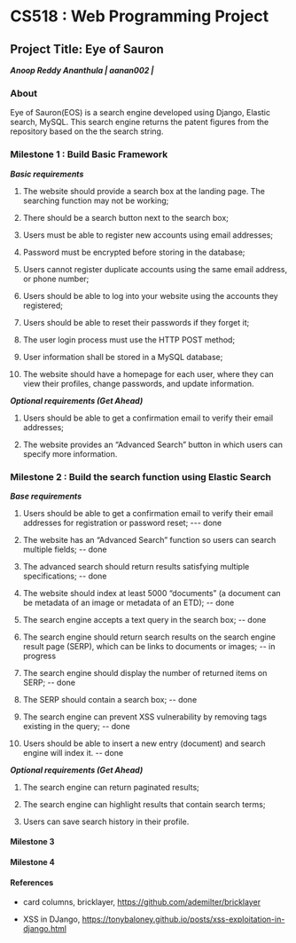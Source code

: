 # CS518 : Web Programming Project
## Project Title: Eye of Sauron
***Anoop Reddy Ananthula | aanan002 |***

### About

Eye of Sauron(EOS) is a search engine developed using Django, Elastic search, MySQL. This search engine returns the patent figures from the repository based on the the search string.

### Milestone 1 : Build Basic Framework

***Basic requirements***

1. The website should provide a search box at the landing page. The searching function
may not be working;

2. There should be a search button next to the search box;

3. Users must be able to register new accounts using email addresses;

4. Password must be encrypted before storing in the database;

5. Users cannot register duplicate accounts using the same email address, or phone number;

6. Users should be able to log into your website using the accounts they registered;

7. Users should be able to reset their passwords if they forget it;

8. The user login process must use the HTTP POST method;

9. User information shall be stored in a MySQL database;

10. The website should have a homepage for each user, where they can view their profiles, change passwords, and update information.

***Optional requirements (Get Ahead)***
1. Users should be able to get a confirmation email to verify their email addresses;

2. The website provides an “Advanced Search” button in which users can specify more
information.

### Milestone 2 :  Build the search function using Elastic Search

***Base requirements***

1. Users should be able to get a confirmation email to verify their email addresses for registration or password reset; --- done

2. The website has an “Advanced Search” function so users can search multiple fields; -- done

3. The advanced search should return results satisfying multiple specifications; -- done

4. The website should index at least 5000 “documents” (a document can be metadata of an image or metadata of an ETD); -- done

5. The search engine accepts a text query in the search box; -- done

6. The search engine should return search results on the search engine result page (SERP), which can be links to documents or images; -- in progress

7. The search engine should display the number of returned items on SERP; -- done

8. The SERP should contain a search box; -- done

9. The search engine can prevent XSS vulnerability by removing tags existing in the query; -- done 

10. Users should be able to insert a new entry (document) and search engine will index it. -- done

***Optional requirements (Get Ahead)***

1. The search engine can return paginated results;

2. The search engine can highlight results that contain search terms;

3. Users can save search history in their profile.

#### Milestone 3

#### Milestone 4

#### References

* card columns, bricklayer, https://github.com/ademilter/bricklayer

* XSS in DJango, https://tonybaloney.github.io/posts/xss-exploitation-in-django.html

